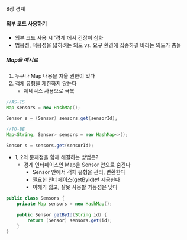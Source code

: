 8장 경계

#### 외부 코드 사용하기
* 외부 코드 사용 시 '경계`에서 긴장이 심화
* 범용성, 적용성을 넓히려는 의도 vs. 요구 환경에 집중하길 바라는 의도가 충돌

##### Map을 예시로
1. 누구나 Map 내용을 지울 권한이 있다
2. 객체 유형을 제한하지 않는다
    * 제네릭스 사용으로 극복
```java
//AS-IS
Map sensors = new HashMap();

Sensor s = (Sensor) sensors.get(sensorId);
```
```java
//TO-BE
Map<String, Sensor> sensors = new HashMap<>();

Sensor s = sensors.get(sensorId);
```

* 1, 2의 문제점을 함께 해결하는 방법은?
    * 경계 인터페이스인 Map을 Sensor 안으로 숨긴다
        * Sensor 안에서 객체 유형을 관리, 변환한다
        * 필요한 인터페이스(getById)만 제공한다
        * 이해가 쉽고, 잘못 사용할 가능성은 낮다
```java
public class Sensors {
    private Map sensors = new HashMap();
    
    public Sensor getById(String id) {
        return (Sensor) sensors.get(id);
    }
}
```

